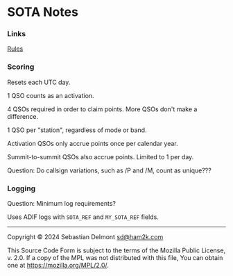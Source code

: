 

# SOTA Notes

### Links

[Rules](https://www.sota.org.uk/Joining-In/General-Rules)

### Scoring

Resets each UTC day.

1 QSO counts as an activation.

4 QSOs required in order to claim points. More QSOs don't make a difference.

1 QSO per "station", regardless of mode or band.

Activation QSOs only accrue points once per calendar year.

Summit-to-summit QSOs also accrue points. Limited to 1 per day.

Question: Do callsign variations, such as /P and /M, count as unique???

### Logging

Question: Minimum log requirements?

Uses ADIF logs with `SOTA_REF` and `MY_SOTA_REF` fields.

---

Copyright ©️ 2024 Sebastian Delmont <sd@ham2k.com>

This Source Code Form is subject to the terms of the Mozilla Public License, v. 2.0.
If a copy of the MPL was not distributed with this file, You can obtain one at https://mozilla.org/MPL/2.0/.
